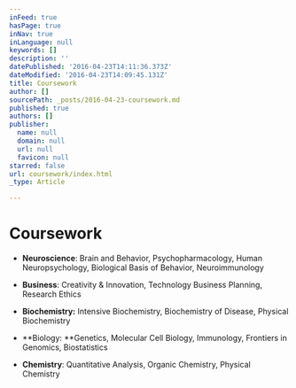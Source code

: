 ```yaml
---
inFeed: true
hasPage: true
inNav: true
inLanguage: null
keywords: []
description: ''
datePublished: '2016-04-23T14:11:36.373Z'
dateModified: '2016-04-23T14:09:45.131Z'
title: Coursework
author: []
sourcePath: _posts/2016-04-23-coursework.md
published: true
authors: []
publisher:
  name: null
  domain: null
  url: null
  favicon: null
starred: false
url: coursework/index.html
_type: Article

---
```

# Coursework

* **Neuroscience**: Brain and Behavior, Psychopharmacology, Human Neuropsychology, Biological Basis of Behavior, Neuroimmunology

* **Business**: Creativity & Innovation, Technology Business Planning, Research Ethics

* **Biochemistry:** Intensive Biochemistry, Biochemistry of Disease, Physical Biochemistry

* **Biology: **Genetics, Molecular Cell Biology, Immunology, Frontiers in Genomics, Biostatistics

* **Chemistry**: Quantitative Analysis, Organic Chemistry, Physical Chemistry